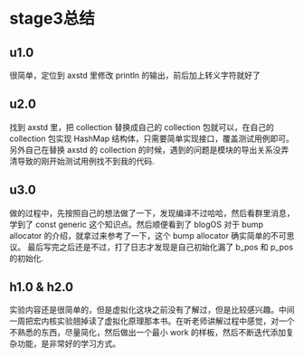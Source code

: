 # stage3总结
## u1.0
很简单，定位到 axstd 里修改 println 的输出，前后加上转义字符就好了
## u2.0
找到 axstd 里，把 collection 替换成自己的 collection 包就可以，在自己的 collection 包实现 HashMap 结构体，只需要简单实现接口，覆盖测试用例即可。另外自己在替换 axstd 的 collection 的时候，遇到的问题是模块的导出关系没弄清导致的刚开始测试用例找不到我的代码.

## u3.0
做的过程中，先按照自己的想法做了一下，发现编译不过哈哈，然后看群里消息，学到了 const generic 这个知识点。然后顺便看到了 blogOS 对于 bump allocator 的介绍，就拿过来参考了一下，这个 bump allocator 确实简单的不可思议。 最后写完之后还是不过，打了日志才发现是自己初始化漏了 b_pos 和 p_pos 的初始化.

## h1.0 & h2.0
实验内容还是很简单的，但是虚拟化这块之前没有了解过，但是比较感兴趣。中间一周把宏内核实验翘掉读了虚拟化原理那本书。在听老师讲解过程中感觉，对一个不熟悉的东西，尽量简化，然后做出一个最小 work 的样板，然后不断迭代添加复杂功能，是非常好的学习方式。
